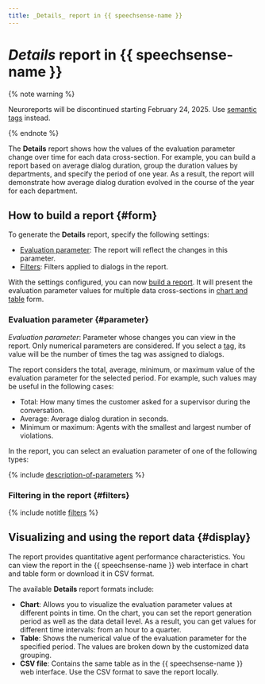 ```yaml
---
title: _Details_ report in {{ speechsense-name }}
---
```


# _Details_ report in {{ speechsense-name }}

{% note warning %}

Neuroreports will be discontinued starting February 24, 2025. Use [semantic tags](../tags.md#sense-tags) instead.

{% endnote %}

The **Details** report shows how the values of the evaluation parameter change over time for each data cross-section. For example, you can build a report based on average dialog duration, group the duration values by departments, and specify the period of one year. As a result, the report will demonstrate how average dialog duration evolved in the course of the year for each department.

## How to build a report {#form}

To generate the **Details** report, specify the following settings:

* [Evaluation parameter](#parameter): The report will reflect the changes in this parameter.
* [Filters](#filters): Filters applied to dialogs in the report.

With the settings configured, you can now [build a report](../../operations/data/manage-reports.md#build-a-details-report). It will present the evaluation parameter values for multiple data cross-sections in [chart and table](#display) form.

### Evaluation parameter {#parameter}

_Evaluation parameter_: Parameter whose changes you can view in the report. Only numerical parameters are considered. If you select a [tag](../tags.md), its value will be the number of times the tag was assigned to dialogs.

The report considers the total, average, minimum, or maximum value of the evaluation parameter for the selected period. For example, such values may be useful in the following cases:

* Total: How many times the customer asked for a supervisor during the conversation.
* Average: Average dialog duration in seconds.
* Minimum or maximum: Agents with the smallest and largest number of violations.

In the report, you can select an evaluation parameter of one of the following types:

{% include [description-of-parameters](../../../_includes/speechsense/reports/parameters.md) %}

### Filtering in the report {#filters}

{% include notitle [filters](../../../_includes/speechsense/reports/filters.md) %}

## Visualizing and using the report data {#display}

The report provides quantitative agent performance characteristics. You can view the report in the {{ speechsense-name }} web interface in chart and table form or download it in CSV format.

The available **Details** report formats include:

* **Chart**: Allows you to visualize the evaluation parameter values at different points in time. On the chart, you can set the report generation period as well as the data detail level. As a result, you can get values for different time intervals: from an hour to a quarter.
* **Table**: Shows the numerical value of the evaluation parameter for the specified period. The values are broken down by the customized data grouping.
* **CSV file**: Contains the same table as in the {{ speechsense-name }} web interface. Use the CSV format to save the report locally.
